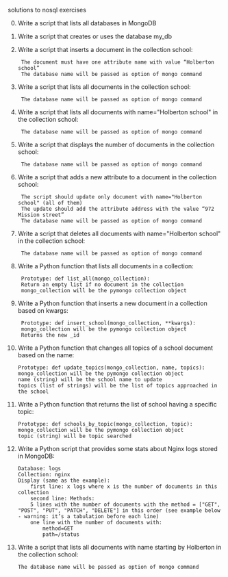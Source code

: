 solutions to nosql exercises

0. Write a script that lists all databases in MongoDB


1. Write a script that creates or uses the database my_db


2. Write a script that inserts a document in the collection school:

        The document must have one attribute name with value “Holberton school”
        The database name will be passed as option of mongo command

3. Write a script that lists all documents in the collection school:

        The database name will be passed as option of mongo command

4. Write a script that lists all documents with name="Holberton school" in the collection school:

        The database name will be passed as option of mongo command

5. Write a script that displays the number of documents in the collection school:

        The database name will be passed as option of mongo command 

6. Write a script that adds a new attribute to a document in the collection school:

        The script should update only document with name="Holberton school" (all of them)
        The update should add the attribute address with the value “972 Mission street”
        The database name will be passed as option of mongo command

7. Write a script that deletes all documents with name="Holberton school" in the collection school:

        The database name will be passed as option of mongo command

8. Write a Python function that lists all documents in a collection:

        Prototype: def list_all(mongo_collection):
        Return an empty list if no document in the collection
        mongo_collection will be the pymongo collection object

9. Write a Python function that inserts a new document in a collection based on kwargs:

        Prototype: def insert_school(mongo_collection, **kwargs):
        mongo_collection will be the pymongo collection object
        Returns the new _id

10. Write a Python function that changes all topics of a school document based on the name:

        Prototype: def update_topics(mongo_collection, name, topics):
        mongo_collection will be the pymongo collection object
        name (string) will be the school name to update
        topics (list of strings) will be the list of topics approached in the school

11. Write a Python function that returns the list of school having a specific topic:

        Prototype: def schools_by_topic(mongo_collection, topic):
        mongo_collection will be the pymongo collection object
        topic (string) will be topic searched

12. Write a Python script that provides some stats about Nginx logs stored in MongoDB:

        Database: logs
        Collection: nginx
        Display (same as the example):
            first line: x logs where x is the number of documents in this collection
            second line: Methods:
            5 lines with the number of documents with the method = ["GET", "POST", "PUT", "PATCH", "DELETE"] in this order (see example below - warning: it’s a tabulation before each line)
            one line with the number of documents with:
                method=GET
                path=/status

13. Write a script that lists all documents with name starting by Holberton in the collection school:


        The database name will be passed as option of mongo command
